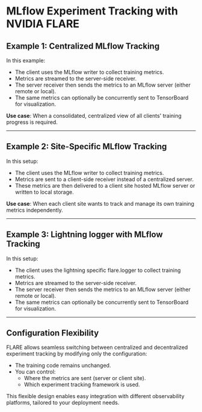# MLflow Experiment Tracking with NVIDIA FLARE
 
## Example 1: Centralized MLflow Tracking

In this example:

- The client uses the MLflow writer to collect training metrics.
- Metrics are streamed to the server-side receiver.
- The server receiver then sends the metrics to an MLflow server (either remote or local).
- The same metrics can optionally be concurrently sent to TensorBoard for visualization.

**Use case**: When a consolidated, centralized view of all clients' training progress is required.

---

## Example 2: Site-Specific MLflow Tracking

In this setup:

- The client uses the MLflow writer to collect training metrics.
- Metrics are sent to a client-side receiver instead of a centralized server.
- These metrics are then delivered to a client site hosted MLflow server or written to local storage.

**Use case**: When each client site wants to track and manage its own training metrics independently.

---

## Example 3: Lightning logger with MLflow Tracking

In this setup:

- The client uses the lightning specific flare.logger to collect training metrics.
- Metrics are streamed to the server-side receiver.
- The server receiver then sends the metrics to an MLflow server (either remote or local).
- The same metrics can optionally be concurrently sent to TensorBoard for visualization.

---

## Configuration Flexibility

FLARE allows seamless switching between centralized and decentralized experiment tracking by modifying only the configuration:

- The training code remains unchanged.
- You can control:
  - Where the metrics are sent (server or client site).
  - Which experiment tracking framework is used.

This flexible design enables easy integration with different observability platforms, tailored to your deployment needs.
